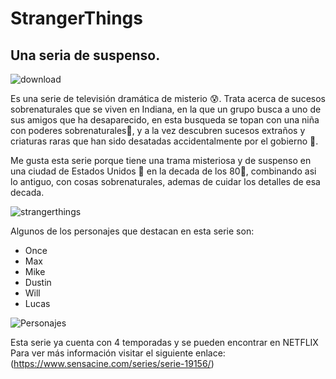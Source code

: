 # **StrangerThings**
## Una seria de suspenso.

![download](https://upload.wikimedia.org/wikipedia/commons/thumb/3/38/Stranger_Things_logo.png/640px-Stranger_Things_logo.png) 

Es una serie de televisión dramática de misterio 😰. Trata acerca de sucesos sobrenaturales que se viven en Indiana, en la que un grupo busca a uno de sus amigos que ha desaparecido, en esta busqueda se topan con una niña con poderes sobrenaturales🧠, y a la vez descubren sucesos extraños y criaturas raras que han sido desatadas accidentalmente por el gobierno 🧪.

Me gusta esta serie porque tiene una trama misteriosa y de suspenso en una ciudad de Estados Unidos 🗽 en la decada de los 80🪩, combinando asi lo antiguo, con cosas sobrenaturales, ademas de cuidar los detalles de esa decada.

![strangerthings](https://es.web.img3.acsta.net/pictures/22/05/14/13/26/5638861.jpg)

Algunos de los personajes que destacan en esta serie son:
* Once
* Max
* Mike
* Dustin
* Will
* Lucas

![Personajes](https://variety.com/wp-content/uploads/2022/08/StrangerThings_StrangerThings4_9_02_14_28_08.jpg?w=681&h=383&crop=1)

Esta serie ya cuenta con 4 temporadas y se pueden encontrar en NETFLIX
Para ver más información visitar el siguiente enlace: (https://www.sensacine.com/series/serie-19156/)
